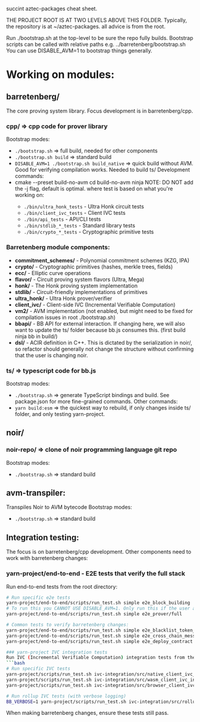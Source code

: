 succint aztec-packages cheat sheet.

THE PROJECT ROOT IS AT TWO LEVELS ABOVE THIS FOLDER. Typically, the repository is at ~/aztec-packages. all advice is from the root.

Run ./bootstrap.sh at the top-level to be sure the repo fully builds.
Bootstrap scripts can be called with relative paths e.g. ../barretenberg/bootstrap.sh
You can use DISABLE_AVM=1 to bootstrap things generally.

# Working on modules:

## barretenberg/
The core proving system library. Focus development is in barretenberg/cpp.

### cpp/ => cpp code for prover library
Bootstrap modes:
- `./bootstrap.sh` => full build, needed for other components
- `./bootstrap.sh build` => standard build
- `DISABLE_AVM=1 ./bootstrap.sh build_native` => quick build without AVM. Good for verifying compilation works. Needed to build ts/
Development commands:
- cmake --preset build-no-avm
  cd build-no-avm
  ninja <test>
    NOTE: DO NOT add the -j flag, default is optimal.
    where test is based on what you're working on:
    - `./bin/ultra_honk_tests` - Ultra Honk circuit tests
    - `./bin/client_ivc_tests` - Client IVC tests
    - `./bin/api_tests` - API/CLI tests
    - `./bin/stdlib_*_tests` - Standard library tests
    - `./bin/crypto_*_tests` - Cryptographic primitive tests

### Barretenberg module components:
- **commitment_schemes/** - Polynomial commitment schemes (KZG, IPA)
- **crypto/** - Cryptographic primitives (hashes, merkle trees, fields)
- **ecc/** - Elliptic curve operations
- **flavor/** - Circuit proving system flavors (Ultra, Mega)
- **honk/** - The Honk proving system implementation
- **stdlib/** - Circuit-friendly implementations of primitives
- **ultra_honk/** - Ultra Honk prover/verifier
- **client_ivc/** - Client-side IVC (Incremental Verifiable Computation)
- **vm2/** - AVM implementation (not enabled, but might need to be fixed for compilation issues in root ./bootstrap.sh)
- **bbapi/** - BB API for external interaction. If changing here, we will also want to update the ts/ folder because bb.js consumes this. (first build ninja bb in build/)
- **dsl/** - ACIR definition in C++. This is dictated by the serialization in noir/, so refactor should generally not change the structure without confirming that the user is changing noir.

### ts/ => typescript code for bb.js
Bootstrap modes:
- `./bootstrap.sh` => generate TypeScript bindings and build. See package.json for more fine-grained commands.
Other commands:
- `yarn build:esm` => the quickest way to rebuild, if only changes inside ts/ folder, and only testing yarn-project.

## noir/
### noir-repo/ => clone of noir programming language git repo
Bootstrap modes:
- `./bootstrap.sh` => standard build

## avm-transpiler:
Transpiles Noir to AVM bytecode
Bootstrap modes:
- `./bootstrap.sh` => standard build

## Integration testing:
The focus is on barretenberg/cpp development. Other components need to work with barretenberg changes:

### yarn-project/end-to-end - E2E tests that verify the full stack
Run end-to-end tests from the root directory:
```bash
# Run specific e2e tests
yarn-project/end-to-end/scripts/run_test.sh simple e2e_block_building
# To run this you CANNOT USE DISABLE_AVM=1. Only run this if the user asks (e.g. 'run the prover full test') You first need to confirm with the user that they want to build without AVM.
yarn-project/end-to-end/scripts/run_test.sh simple e2e_prover/full

# Common tests to verify barretenberg changes:
yarn-project/end-to-end/scripts/run_test.sh simple e2e_blacklist_token_contract  # Complex circuits
yarn-project/end-to-end/scripts/run_test.sh simple e2e_cross_chain_messaging     # Cross-chain tests
yarn-project/end-to-end/scripts/run_test.sh simple e2e_deploy_contract          # Deployment tests

### yarn-project IVC integration tests
Run IVC (Incremental Verifiable Computation) integration tests from the root:
```bash
# Run specific IVC tests
yarn-project/scripts/run_test.sh ivc-integration/src/native_client_ivc_integration.test.ts
yarn-project/scripts/run_test.sh ivc-integration/src/wasm_client_ivc_integration.test.ts
yarn-project/scripts/run_test.sh ivc-integration/src/browser_client_ivc_integration.test.ts

# Run rollup IVC tests (with verbose logging)
BB_VERBOSE=1 yarn-project/scripts/run_test.sh ivc-integration/src/rollup_ivc_integration.test.ts
```

When making barretenberg changes, ensure these tests still pass.

